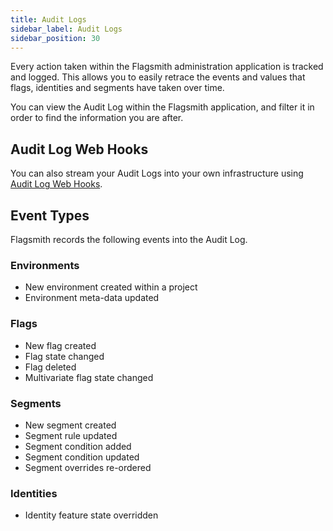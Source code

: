 ```yaml
---
title: Audit Logs
sidebar_label: Audit Logs
sidebar_position: 30
---
```


Every action taken within the Flagsmith administration application is tracked and logged. This allows you to easily
retrace the events and values that flags, identities and segments have taken over time.

You can view the Audit Log within the Flagsmith application, and filter it in order to find the information you are
after.

## Audit Log Web Hooks

You can also stream your Audit Logs into your own infrastructure using
[Audit Log Web Hooks](/system-administration/webhooks#audit-log-web-hooks).

## Event Types

Flagsmith records the following events into the Audit Log.

### Environments

- New environment created within a project
- Environment meta-data updated

### Flags

- New flag created
- Flag state changed
- Flag deleted
- Multivariate flag state changed

### Segments

- New segment created
- Segment rule updated
- Segment condition added
- Segment condition updated
- Segment overrides re-ordered

### Identities

- Identity feature state overridden
